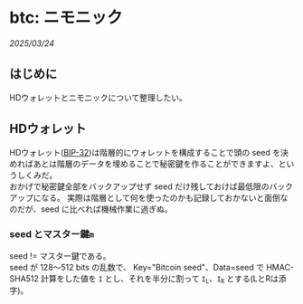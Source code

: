 # btc: ニモニック

_2025/03/24_

## はじめに

HDウォレットとニモニックについて整理したい。

## HDウォレット

HDウォレット([BIP-32](https://github.com/bitcoin/bips/blob/master/bip-0032.mediawiki))は階層的にウォレットを構成することで頭の seed を決めればあとは階層のデータを埋めることで秘密鍵を作ることができますよ、というしくみだ。  
おかげで秘密鍵全部をバックアップせず seed だけ残しておけば最低限のバックアップになる。
実際は階層として何を使ったのかも記録しておかないと面倒なのだが、seed に比べれば機械作業に過ぎぬ。

### seed とマスター鍵`m`

seed != マスター鍵である。  
seed が 128～512 bits の乱数で、
Key="Bitcoin seed"、Data=seed で HMAC-SHA512 計算をした値を `I` とし、それを半分に割って <code class="language-plaintext highlighter-rouge">I<sub>L</sub></code>、<code class="language-plaintext highlighter-rouge">I<sub>R</sub></code> とする(LとRは添字)。


